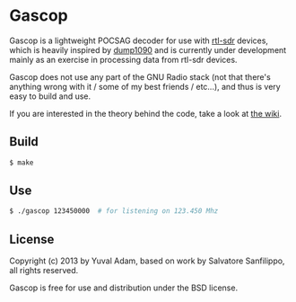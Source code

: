 # Gascop

Gascop is a lightweight POCSAG decoder for use with [rtl-sdr](http://sdr.osmocom.org/trac/wiki/rtl-sdr) devices, which is heavily inspired by [dump1090](https://github.com/antirez/dump1090/) and is currently under development mainly as an exercise in processing data from rtl-sdr devices.

Gascop does not use any part of the GNU Radio stack (not that there's anything wrong with it / some of my best friends / etc...), and thus is very easy to build and use.

If you are interested in the theory behind the code, take a look at [the wiki](https://github.com/yuvadm/gascop/wiki/Theory).

## Build

```bash
$ make
```

## Use

```bash
$ ./gascop 123450000  # for listening on 123.450 Mhz
```

## License

Copyright (c) 2013 by Yuval Adam, based on work by Salvatore Sanfilippo, all rights reserved.

Gascop is free for use and distribution under the BSD license.

